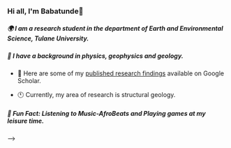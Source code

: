 ### Hi all, I'm Babatunde👋

##### 🌍  I am a research student in the department of Earth and Environmental Science, Tulane University.
##### 🔭  I have a background in physics, geophysics and geology.
- 📖 Here are some of my [published research findings](https://scholar.google.com/citations?user=L2hEo4cAAAAJ&hl=en) available on Google Scholar.
  
- 🕚 Currently, my area of research is structural geology.
##### 🛝 Fun Fact: Listening to Music-AfroBeats and Playing games at my leisure time.

-->
